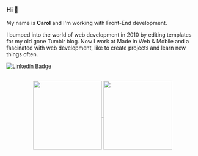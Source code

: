 ### Hi 👋

<p>My name is <strong>Carol</strong> and I'm working with Front-End development.</p>
<p>I bumped into the world of web development in 2010 by editing templates for my old gone Tumblr blog.
Now I work at Made in Web & Mobile and a fascinated with web development, like to create projects and learn new things often.</p>

[![Linkedin Badge](https://img.shields.io/badge/-LinkedIn-blue?style=flat-square&logo=Linkedin&logoColor=white&link=https://www.linkedin.com/in/carolyne-lira-734ba7165/)](https://www.linkedin.com/in/carolyne-lira-734ba7165/)

##
<p align="center">
  <a href="https://github.com/CarolLira">
    <img align="center"height="180em" display="inline-block" src="https://github-readme-stats.vercel.app/api?username=CarolLira&show_icons=true&hide_title=true&theme=tokyonight"/>
  </a>
  <a>
    <img align="center" height="180em" display="inline-block" src="https://github-readme-stats-eight-theta.vercel.app/api/top-langs/?username=CarolLira&layout=compact&langs_count=8&theme=tokyonight&hide_title=true"/>
  </a>
</p>


<!--
### Olá 👋

<p>Meu nome é <strong>Carol</strong> e trabalho com desenvolvimento Front-End a quase 1 ano.</p>
<p>Esbarrei no mundo do desenvolvimento web em 2010 editando templates pro meu falecido blog no Tumblr.
Atualmente trabalho na Made in Web & Mobile e sou fascinada por web design, gosto de criar projetos e aprender coisas novas frequentemente.

<p>📫 Redes socias:</p>  

[![Linkedin Badge](https://img.shields.io/badge/-LinkedIn-blue?style=flat-square&logo=Linkedin&logoColor=white&link=https://www.linkedin.com/in/carolyne-lira-734ba7165/)](https://www.linkedin.com/in/carolyne-lira-734ba7165/)

Here are some ideas to get you started:

- 🔭 I’m currently working on ...
- 🌱 I’m currently learning ...
- 👯 I’m looking to collaborate on ...
- 🤔 I’m looking for help with ...
- 💬 Ask me about ...
- 📫 How to reach me: ...
- 😄 Pronouns: ...
- ⚡ Fun fact: ...
-->
